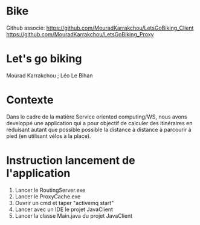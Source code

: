 # Bike
Github associé: 
https://github.com/MouradKarrakchou/LetsGoBiking_Client
https://github.com/MouradKarrakchou/LetsGoBiking_Proxy
# Let's go biking
 Mourad Karrakchou ; Léo Le Bihan
# Contexte
Dans le cadre de la matière Service oriented computing/WS, nous avons developpé une application qui a pour objectif de calculer des itinéraires en réduisant autant que possible possible la distance à distance à parcourir à pied (en utilisant vélos à la place).

# Instruction lancement de l'application
1) Lancer le RoutingServer.exe
2) Lancer le ProxyCache.exe
3) Ouvrir un cmd et taper "activemq start"
4) Lancer avec un IDE le projet JavaClient
5) Lancer la classe Main.java du projet JavaClient
